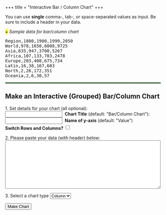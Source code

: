+++
title = "Interactive Bar / Column Chart"
+++
<div>
<p>You can use <strong>single</strong> comma-, tab-, or space-separated values as input. Be sure to include a header in your data.</p>

<span class="csv-toggle"><em><mark>+</mark> Sample data for bar/column chart</em></span>
<span class="csv-example" style="width: 100%">
<pre>
Region,1800,1900,1999,2050
World,978,1650,6008,9725
Asia,635,947,3700,5267
Africa,107,133,783,2478
Europe,203,408,675,734
Latin,16,38,167,603
North,2,26,172,351
Oceania,2,6,30,57
</pre></span>
<script>
function main() {
  $('.csv-example').hide();
  $('.csv-toggle').on('click', function() {
    $(this).toggleClass('active');
    $(this).next().slideToggle(400);
  });
}
$(document).ready(main);
</script>

<hr style="border: 1px dashed #008800">
<h2>Make an Interactive (Grouped) Bar/Column Chart</h2>

<form>
<p>1. Set details for your chart (all optional):<br>
<input type="text" name="mtitle">&nbsp;&nbsp;<strong>Chart Title</strong> (default: "Bar/Column Chart"):<br> 
<input type="text" name="yaxis">&nbsp;&nbsp;<strong>Name of y-axis</strong> (default: "Value")<br> 
<strong>Switch Rows and Columns?</strong> <input type="checkbox" id="switchrc" style="height: 1.2em;">
</p>
<p>2. Please paste your data (with header) below:<br>
<textarea rows="10" cols="60" name="usrcsv"></textarea>
</p>
<p>3. Select a chart type
<select id="bar-col">
    <option value="bar">Bar</option>
    <option value="column" selected="selected">Column</option>
</select></p>
</form>
<p><button id="makeChart">Make Chart</button></p>
<br>

<div id="container" style="width: 90%; margin: 0 auto"></div>
<script>
$(function () {
  $('#makeChart').click(function(){
    if ($('textarea[name=usrcsv]').val() == "") {
	alert("You need to enter the data!")
	} else {
	var usrinput = $('textarea[name=usrcsv]').val();
	var usrcsv = usrinput.replace(/[ \t]+/g, ",");
	};
    if ($('input[name=mtitle]').val() == "") {
	var mtitle = 'Bar/Column Chart'
	} else {
	var mtitle = $('input[name=mtitle]').val();
	};
    if ($('input[name=yaxis]').val() == "") {
	var ytitle = 'Value'
	} else {
	var ytitle = $('input[name=yaxis]').val();
	};
    if ($("#switchrc").is(":checked")) {
	var rcSwitch = true;
       } else {
	var rcSwitch = false;
       };
   	var ctype = $('#bar-col').val();
    Highcharts.chart('container', {
     chart: {
         type: ctype,
         zoomType: 'xy',
	     style: {
	        fontFamily: 'Arial'
	    }
       },
    yAxis:{
	    title: {
	    text: ytitle
	},
        labels: {
            format: '{value}'
        },
       },
    data: {
         csv: usrcsv,
	 switchRowsAndColumns: rcSwitch
    },
    title: {
         text: mtitle
    },
    legend: {
	    enabled: true
    },
    credits: {
	    enabled: false
    },
    tooltip: {
         formatter: function () {
            return this.series.name + '<br/>' + '<strong>' + Highcharts.numberFormat(this.y,2) + '</strong>';
         }
    }
    });
  });
});
</script>

</div>

